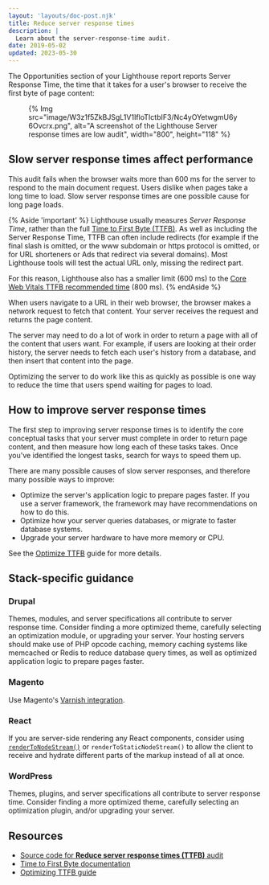 ```yaml
---
layout: 'layouts/doc-post.njk'
title: Reduce server response times
description: |
  Learn about the server-response-time audit.
date: 2019-05-02
updated: 2023-05-30
---
```


The Opportunities section of your Lighthouse report
reports Server Response Time,
the time that it takes for a user's browser
to receive the first byte of page content:

<figure>
  {% Img src="image/W3z1f5ZkBJSgL1V1IfloTIctbIF3/Nc4yOYetwgmU6y6Ovcrx.png", alt="A screenshot of the Lighthouse Server response times are low audit", width="800", height="118" %}
</figure>

## Slow server response times affect performance

This audit fails when the browser waits more than 600&nbsp;ms
for the server to respond to the main document request.
Users dislike when pages take a long time to load.
Slow server response times are one possible cause for long page loads.

{% Aside 'important' %}
Lighthouse usually measures _Server Response Time_, rather than the full [Time to First Byte (TTFB)](https://web.dev/ttfb/). As well as including the Server Response Time, TTFB can often include redirects (for example if the final slash is omitted, or the www subdomain or https protocol is omitted, or for URL shorteners or Ads that redirect via several domains). Most Lighthouse tools will test the actual URL only, missing the redirect part.

For this reason, Lighthouse also has a smaller limit (600&nbsp;ms) to the [Core Web Vitals TTFB recommended time](https://web.dev/ttfb/#what-is-a-good-ttfb-score) (800&nbsp;ms).
{% endAside %}

When users navigate to a URL in their web browser,
the browser makes a network request to fetch that content.
Your server receives the request and returns the page content.

The server may need to do a lot of work in order to return a page with all of the content that users want.
For example, if users are looking at their order history,
the server needs to fetch each user's history from a database,
and then insert that content into the page.

Optimizing the server to do work like this as quickly as possible is one way to reduce the time that users spend waiting for pages to load.

## How to improve server response times

The first step to improving server response times is to identify the core conceptual tasks that your server must complete in order to return page content,
and then measure how long each of these tasks takes. Once you've identified the longest tasks, search for ways to speed them up.

There are many possible causes of slow server responses, and therefore many possible ways to improve:

- Optimize the server's application logic to prepare pages faster. If you use a server framework, the framework may have recommendations on how to do this.
- Optimize how your server queries databases, or migrate to faster database systems.
- Upgrade your server hardware to have more memory or CPU.

See the [Optimize TTFB](https://web.dev/optimize-ttfb/) guide for more details.

## Stack-specific guidance

### Drupal

Themes, modules, and server specifications all contribute to server response
time. Consider finding a more optimized theme, carefully selecting an
optimization module, or upgrading your server. Your hosting servers should make
use of PHP opcode caching, memory caching systems like memcached or Redis to
reduce database query times, as well as optimized application logic to prepare
pages faster.

### Magento

Use Magento's [Varnish integration](https://devdocs.magento.com/guides/v2.3/config-guide/varnish/config-varnish.html).

### React

If you are server-side rendering any React components, consider using
[`renderToNodeStream()`](https://reactjs.org/docs/react-dom-server.html#rendertonodestream)
or `renderToStaticNodeStream()` to allow the client to receive and hydrate
different parts of the markup instead of all at once.

### WordPress

Themes, plugins, and server specifications all contribute to server response
time. Consider finding a more optimized theme, carefully selecting an
optimization plugin, and/or upgrading your server.

## Resources

- [Source code for **Reduce server response times (TTFB)** audit](https://github.com/GoogleChrome/lighthouse/blob/main/core/audits/server-response-time.js)
- [Time to First Byte documentation](https://web.dev/ttfb/)
- [Optimizing TTFB guide](https://web.dev/optimize-ttfb/)
